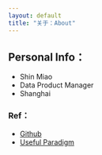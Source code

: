 ```yaml
---
layout: default
title: "关于：About"
---
```


## Personal Info：

* Shin Miao
* Data Product Manager
* Shanghai

### Ref：

* [Github](https://github.com/LippiOuYang/LippiOuYang.github.io)
* [Useful Paradigm](http://usefulparadigm.com/)
